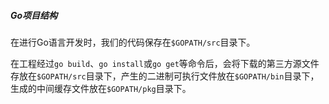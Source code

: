 ##### Go项目结构

在进行Go语言开发时，我们的代码保存在`$GOPATH/src`目录下。

在工程经过`go build`、`go install`或`go get`等命令后，会将下载的第三方源文件存放在`$GOPATH/src`目录下，产生的二进制可执行文件放在`$GOPATH/bin`目录下，生成的中间缓存文件放在`$GOPATH/pkg`目录下。